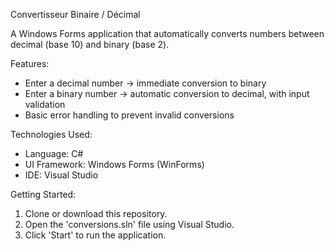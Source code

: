 Convertisseur Binaire / Décimal

A Windows Forms application that automatically converts numbers between decimal (base 10) and binary (base 2).

Features:
- Enter a decimal number → immediate conversion to binary
- Enter a binary number → automatic conversion to decimal, with input validation
- Basic error handling to prevent invalid conversions

Technologies Used:
- Language: C#
- UI Framework: Windows Forms (WinForms)
- IDE: Visual Studio

Getting Started:
1. Clone or download this repository.
2. Open the 'conversions.sln' file using Visual Studio.
3. Click 'Start' to run the application.
